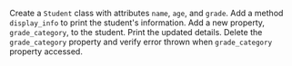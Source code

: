 Create a `Student` class with attributes `name`, `age`, and `grade`.
Add a method `display_info` to print the student's information.
Add a new property, `grade_category`, to the student.
Print the updated details.
Delete the `grade_category` property and verify error thrown when `grade_category` property accessed.
